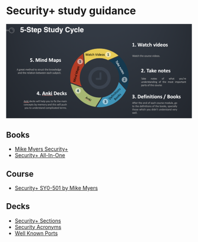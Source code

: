 # Security+ study guidance

![STUDY-CICLE](images/study-cicle.png)

## Books

- [Mike Myers Security+](https://www.amazon.com/dp/126002637X/)
- [Security+ All-In-One](https://www.amazon.com/dp/1260019322/)

## Course

- [Security+ SY0-501 by Mike Myers](https://www.udemy.com/comptia-security-certification-sy0-501-the-total-course/)

## Decks

- [Security+ Sections]()
- [Security Acronyms]()
- [Well Known Ports]()
